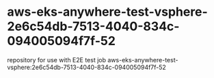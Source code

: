 # aws-eks-anywhere-test-vsphere-2e6c54db-7513-4040-834c-094005094f7f-52
repository for use with E2E test job aws-eks-anywhere-test-vsphere:2e6c54db-7513-4040-834c-094005094f7f-52

